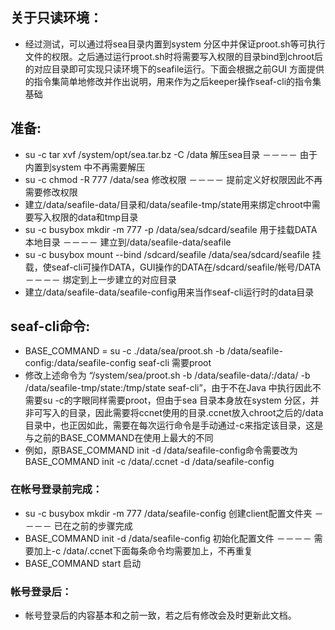 ## 关于只读环境：
  - 经过测试，可以通过将sea目录内置到system 分区中并保证proot.sh等可执行文件的权限。之后通过运行proot.sh时将需要写入权限的目录bind到chroot后的对应目录即可实现只读环境下的seafile运行。下面会根据之前GUI 方面提供的指令集简单地修改并作出说明，用来作为之后keeper操作seaf-cli的指令集基础


## 准备:
  - su -c tar xvf /system/opt/sea.tar.bz -C /data 解压sea目录 －－－－ 由于内置到system 中不再需要解压
  - su -c chmod -R 777 /data/sea 修改权限 －－－－ 提前定义好权限因此不再需要修改权限
  - 建立/data/seafile-data/目录和/data/seafile-tmp/state用来绑定chroot中需要写入权限的data和tmp目录
  - su -c busybox mkdir -m 777 -p /data/sea/sdcard/seafile 用于挂载DATA本地目录 －－－－ 建立到/data/seafile-data/seafile
  - su -c busybox mount --bind /sdcard/seafile /data/sea/sdcard/seafile 挂载，使seaf-cli可操作DATA，GUI操作的DATA在/sdcard/seafile/帐号/DATA －－－－ 绑定到上一步建立的对应目录
  - 建立/data/seafile-data/seafile-config用来当作seaf-cli运行时的data目录
  
## seaf-cli命令:
 - BASE_COMMAND = su -c ./data/sea/proot.sh -b /data/seafile-config:/data/seafile-config seaf-cli 需要proot
 - 修改上述命令为 “/system/sea/proot.sh -b /data/seafile-data/:/data/ -b /data/seafile-tmp/state:/tmp/state seaf-cli”，由于不在Java 中执行因此不需要su -c的字眼同样需要proot，但由于sea 目录本身放在system 分区，并非可写入的目录，因此需要将ccnet使用的目录.ccnet放入chroot之后的/data目录中，也正因如此，需要在每次运行命令是手动通过-c来指定该目录，这是与之前的BASE_COMMAND在使用上最大的不同
 - 例如，原BASE_COMMAND init -d /data/seafile-config命令需要改为BASE_COMMAND init -c /data/.ccnet -d /data/seafile-config
 
### 在帐号登录前完成：
  - su -c busybox mkdir -m 777 /data/seafile-config 创建client配置文件夹 －－－－ 已在之前的步骤完成
  - BASE_COMMAND init -d /data/seafile-config 初始化配置文件 －－－－ 需要加上-c /data/.ccnet下面每条命令均需要加上，不再重复
  - BASE_COMMAND start 启动
  
### 帐号登录后：
  - 帐号登录后的内容基本和之前一致，若之后有修改会及时更新此文档。
